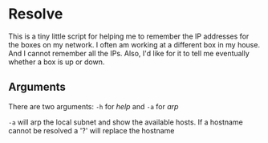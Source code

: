 # Resolve

This is a tiny little script for helping me to remember the IP addresses
for the boxes on my network.  I often am working at a different box in my
house. And I cannot remember all the IPs.  Also, I'd like for it to tell 
me eventually whether a box is up or down.

## Arguments

There are two arguments:  `-h` for *help*  and `-a` for *arp*

`-a` will arp the local subnet and show the available hosts.  If a hostname
cannot be resolved a '?' will replace the hostname
